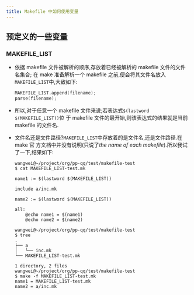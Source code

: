 ```yaml
---
title: Makefile 中如何使用变量
---
```


## 预定义的一些变量

### MAKEFILE_LIST

*   依据 makefile 文件被解析的顺序,存放着已经被解析的 makefile 文件的文件名集合;
    在 make 准备解析一个 makefile 之前,便会将其文件名放入`MAKEFILE_LIST`中,大致如下:
    
    ```c++
    MAKEFILE_LIST.append(filename);
    parse(filename);
    ```

*   所以,对于任意一个 makefile 文件来说;若表达式`$(lastword $(MAKEFILE_LIST))`位
    于 makefile 文件的最开始,则该表达式的结果就是当前 makefile 的文件名.
    
*   文件名还是文件路径?`MAKEFILE_LIST`中存放着的是文件名,还是文件路径.在 make 官
    方文档中并没有说明(只说了*the name of each makefile*).所以我试了一下,结果如下:
    
    ```shell
    wangwei@~/project/org/pp-qq/test/makefile-test
    $ cat MAKEFILE_LIST-test.mk 

    name1 := $(lastword $(MAKEFILE_LIST))

    include a/inc.mk

    name2 := $(lastword $(MAKEFILE_LIST))

    all:
        @echo name1 = $(name1)
        @echo name2 = $(name2)

    wangwei@~/project/org/pp-qq/test/makefile-test
    $ tree
    .
    ├── a
    │   └── inc.mk
    └── MAKEFILE_LIST-test.mk

    1 directory, 2 files
    wangwei@~/project/org/pp-qq/test/makefile-test
    $ make -f MAKEFILE_LIST-test.mk 
    name1 = MAKEFILE_LIST-test.mk
    name2 = a/inc.mk 
    ```

    
    